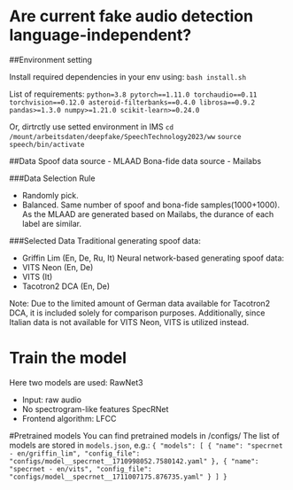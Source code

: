 # Are current fake audio detection language-independent?

##Environment setting

Install required dependencies in your env using:
`bash install.sh`

List of requirements:
`python=3.8
pytorch==1.11.0
torchaudio==0.11
torchvision==0.12.0
asteroid-filterbanks==0.4.0
librosa==0.9.2
pandas>=1.3.0
numpy>=1.21.0
scikit-learn>=0.24.0`

Or, dirtrctly use setted environment in IMS 
`cd /mount/arbeitsdaten/deepfake/SpeechTechnology2023/ww`
`source speech/bin/activate`

##Data
Spoof data source - MLAAD
Bona-fide data source - Mailabs

###Data Selection Rule
- Randomly pick.
- Balanced. Same number of spoof and bona-fide samples(1000+1000). As the MLAAD are generated based on Mailabs, the durance of each label are similar.

###Selected Data
Traditional generating spoof data:
- Griffin Lim (En, De, Ru, It)
Neural network-based generating spoof data:
- VITS Neon (En, De)
- VITS  (It)
- Tacotron2 DCA  (En, De)

Note: Due to the limited amount of German data available for Tacotron2 DCA, it is included solely for comparison purposes. Additionally, since Italian data is not available for VITS Neon, VITS is utilized instead.




# Train the model
Here two models are used: 
RawNet3
- Input: raw audio
- No spectrogram-like features
SpecRNet
- Frontend algorithm: LFCC


#Pretrained models
You can find pretrained models in /configs/
The list of models are stored in `models.json`, e.g.:
`{
  "models": [
    {
      "name": "specrnet - en/griffin_lim",
      "config_file": "configs/model__specrnet__1710998052.7580142.yaml"
    },
    {
      "name": "specrnet - en/vits",
      "config_file": "configs/model__specrnet__1711007175.876735.yaml"
    }
    ]
    }`




